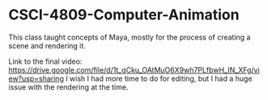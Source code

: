# CSCI-4809-Computer-Animation
This class taught concepts of Maya, mostly for the process of creating a scene and rendering it.

Link to the final video: https://drive.google.com/file/d/1t_gCku_OAtMuO6X9wh7PLfbwH_IN_XFg/view?usp=sharing
I wish I had more time to do for editing, but I had a huge issue with the rendering at the time.
